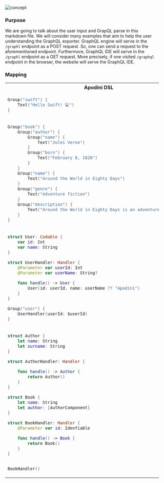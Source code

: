 ![concept](https://apodini.github.io/resources/markdown-labels/document_type_concept.svg)

### Purpose

We are going to talk about the user input and GrapQL parse in this markdown file. We will consider many examples that
aim to help the user understanding the GraphQL exporter. GraphQL engine will serve in the `/graphl` endpoint as a POST
request. So, one can send a request to the aforementioned endpoint. Furthermore, GraphQL IDE will serve in the `/graphl`
endpoint as a GET request. More precisely, if one visited `/graphql` endpoint in the browser, the website will serve the
GraphQL IDE.

### Mapping

<table>
<tr>
<th>Apodini DSL</th>
<th>GraphQL Schema</th>
</tr>
<tr>
<td>

```swift
Group("swift") {
    Text("Hello Swift! 💻")
}
```

</td>
<td>

```graphql  
type Query {
   swift: String!
}
```

</td>
</tr>
<tr>
<td>

```swift
Group("book") {
    Group("author") {
        Group("name") {
            Text("Jules Verne")
        }
        Group("born") {
            Text("February 8, 1828")
        }
    }
    Group("name") {
        Text("Around the World in Eighty Days")
    }
    Group("genre") {
        Text("Adventure fiction")
    }
    Group("description") {
        Text("Around the World in Eighty Days is an adventure novel ...")
    }
}
```

</td>
<td>

```graphql  
type Author {
    name: String!
    born: String!
}

type Book {
  author: Author!
  name: String!
  genre: String!
  description: String!
}

type Query {
  book : Book 
  author : Author 
}
```

</td>
</tr>
<tr>
<td>

```swift
struct User: Codable {
    var id: Int
    var name: String
}

struct UserHandler: Handler {
    @Parameter var userId: Int
    @Parameter var userName: String?

    func handle() -> User {
        User(id: userId, name: userName ?? "Apodini")
    }
}

Group("user") {
    UserHandler(userId: $userId)
}
```

</td>
<td>

```graphql  
type User {
    id: Int!
    name: String
}

type Query {
  User(userId: Int!, userName: String) : User 
}
```

</td>
</tr>
<tr>
<td>

```swift
struct Author {
    let name: String
    let surname: String
}

struct AuthorHandler: Handler {

    func handle() -> Author {
        return Author()
    }
}

struct Book {
    let name: String
    let author: [AuthorComponent]
}

struct BookHandler: Handler {
    @Parameter var id: Idenfiable

    func handle() -> Book {
        return Book()
    }
}


BookHandler() 
```

</td>
<td>

```graphql  
type Author {
    name: String!
    surname: String!
}

type Book {
    id: ID!
    author: [Author]!
    name: String!

}

type Query {
    book : Book 
    author : Author 
}
```

</td>
</tr>
</table>

